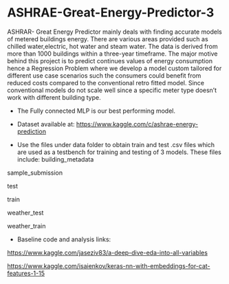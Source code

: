# ASHRAE-Great-Energy-Predictor-3

ASHRAR- Great Energy Predictor mainly deals with finding accurate models of metered buildings energy. There are various areas provided such as chilled water,electric, hot water and steam water. The data is derived from more than 1000 buildings within a three-year timeframe. The major motive behind this project is to predict continues values of energy consumption hence a Regression Problem where we develop a model custom tailored for different use case scenarios such the consumers could benefit from reduced costs compared to the conventional retro fitted model. Since conventional models do not scale well since a specific meter type doesn’t work with different building type.

- The Fully connected MLP is our best performing model.


- Dataset available at:
https://www.kaggle.com/c/ashrae-energy-prediction


- Use the files under data folder to obtain train and test .csv files which are used as a testbench for training and testing of 3 models.
These files include:
building_metadata

sample_submission

test

train

weather_test

weather_train

- Baseline code and analysis links:

 https://www.kaggle.com/jaseziv83/a-deep-dive-eda-into-all-variables
 
 https://www.kaggle.com/isaienkov/keras-nn-with-embeddings-for-cat-features-1-15
